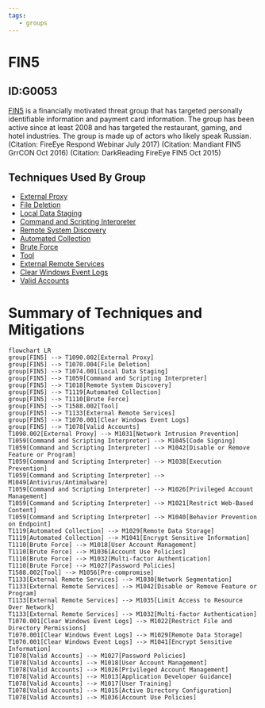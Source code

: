 ```yaml
---
tags:
   - groups
---
```

# FIN5
## ID:G0053
[FIN5](groups/G0053) is a financially motivated threat group that has targeted personally identifiable information and payment card information. The group has been active since at least 2008 and has targeted the restaurant, gaming, and hotel industries. The group is made up of actors who likely speak Russian. (Citation: FireEye Respond Webinar July 2017) (Citation: Mandiant FIN5 GrrCON Oct 2016) (Citation: DarkReading FireEye FIN5 Oct 2015)
## Techniques Used By Group
* [External Proxy](techniques/T1090/002)
* [File Deletion](techniques/T1070/004)
* [Local Data Staging](techniques/T1074/001)
* [Command and Scripting Interpreter](techniques/T1059)
* [Remote System Discovery](techniques/T1018)
* [Automated Collection](techniques/T1119)
* [Brute Force](techniques/T1110)
* [Tool](techniques/T1588/002)
* [External Remote Services](techniques/T1133)
* [Clear Windows Event Logs](techniques/T1070/001)
* [Valid Accounts](techniques/T1078)

# Summary of Techniques and Mitigations
```mermaid
flowchart LR
group[FIN5] --> T1090.002[External Proxy]
group[FIN5] --> T1070.004[File Deletion]
group[FIN5] --> T1074.001[Local Data Staging]
group[FIN5] --> T1059[Command and Scripting Interpreter]
group[FIN5] --> T1018[Remote System Discovery]
group[FIN5] --> T1119[Automated Collection]
group[FIN5] --> T1110[Brute Force]
group[FIN5] --> T1588.002[Tool]
group[FIN5] --> T1133[External Remote Services]
group[FIN5] --> T1070.001[Clear Windows Event Logs]
group[FIN5] --> T1078[Valid Accounts]
T1090.002[External Proxy] --> M1031[Network Intrusion Prevention]
T1059[Command and Scripting Interpreter] --> M1045[Code Signing]
T1059[Command and Scripting Interpreter] --> M1042[Disable or Remove Feature or Program]
T1059[Command and Scripting Interpreter] --> M1038[Execution Prevention]
T1059[Command and Scripting Interpreter] --> M1049[Antivirus/Antimalware]
T1059[Command and Scripting Interpreter] --> M1026[Privileged Account Management]
T1059[Command and Scripting Interpreter] --> M1021[Restrict Web-Based Content]
T1059[Command and Scripting Interpreter] --> M1040[Behavior Prevention on Endpoint]
T1119[Automated Collection] --> M1029[Remote Data Storage]
T1119[Automated Collection] --> M1041[Encrypt Sensitive Information]
T1110[Brute Force] --> M1018[User Account Management]
T1110[Brute Force] --> M1036[Account Use Policies]
T1110[Brute Force] --> M1032[Multi-factor Authentication]
T1110[Brute Force] --> M1027[Password Policies]
T1588.002[Tool] --> M1056[Pre-compromise]
T1133[External Remote Services] --> M1030[Network Segmentation]
T1133[External Remote Services] --> M1042[Disable or Remove Feature or Program]
T1133[External Remote Services] --> M1035[Limit Access to Resource Over Network]
T1133[External Remote Services] --> M1032[Multi-factor Authentication]
T1070.001[Clear Windows Event Logs] --> M1022[Restrict File and Directory Permissions]
T1070.001[Clear Windows Event Logs] --> M1029[Remote Data Storage]
T1070.001[Clear Windows Event Logs] --> M1041[Encrypt Sensitive Information]
T1078[Valid Accounts] --> M1027[Password Policies]
T1078[Valid Accounts] --> M1018[User Account Management]
T1078[Valid Accounts] --> M1026[Privileged Account Management]
T1078[Valid Accounts] --> M1013[Application Developer Guidance]
T1078[Valid Accounts] --> M1017[User Training]
T1078[Valid Accounts] --> M1015[Active Directory Configuration]
T1078[Valid Accounts] --> M1036[Account Use Policies]
```